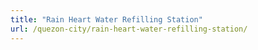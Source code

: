 ```yaml
---
title: "Rain Heart Water Refilling Station"
url: /quezon-city/rain-heart-water-refilling-station/
---
```

